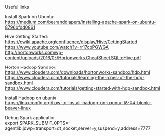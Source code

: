 Useful links

Install Spark on Ubuntu:  
https://medium.com/beeranddiapers/installing-apache-spark-on-ubuntu-8796bfdd0861

Hive Getting Started:  
https://cwiki.apache.org/confluence/display/Hive/GettingStarted
https://www.youtube.com/watch?v=rr17cbPGWGA   
http://hortonworks.com/wp-content/uploads/2016/05/Hortonworks.CheatSheet.SQLtoHive.pdf

Horton Hadoop Sandbox   
https://www.cloudera.com/downloads/hortonworks-sandbox/hdp.html   
https://www.cloudera.com/tutorials/learning-the-ropes-of-the-hdp-sandbox.html   
https://www.cloudera.com/tutorials/getting-started-with-hdp-sandbox.html   

Install Hadoop on ubuntu   
https://linuxconfig.org/how-to-install-hadoop-on-ubuntu-18-04-bionic-beaver-linux

Debug Spark application   
export SPARK_SUBMIT_OPTS=-agentlib:jdwp=transport=dt_socket,server=y,suspend=y,address=7777